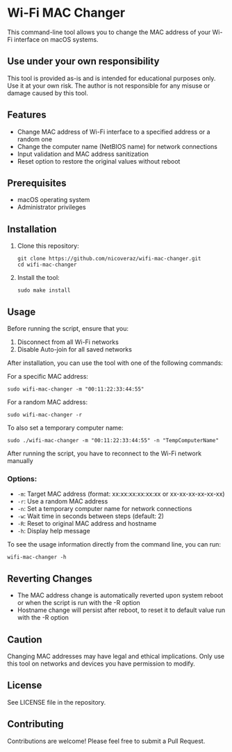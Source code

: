 # Wi-Fi MAC Changer

This command-line tool allows you to change the MAC address of your Wi-Fi interface on macOS systems.

## Use under your own responsibility

This tool is provided as-is and is intended for educational purposes only. Use it at your own risk. The author is not responsible for any misuse or damage caused by this tool.

## Features

- Change MAC address of Wi-Fi interface to a specified address or a random one
- Change the computer name (NetBIOS name) for network connections
- Input validation and MAC address sanitization
- Reset option to restore the original values without reboot

## Prerequisites

- macOS operating system
- Administrator privileges

## Installation

1. Clone this repository:
   ```
   git clone https://github.com/nicoveraz/wifi-mac-changer.git
   cd wifi-mac-changer
   ```

2. Install the tool:
   ```
   sudo make install
   ```

## Usage

Before running the script, ensure that you:
1. Disconnect from all Wi-Fi networks
2. Disable Auto-join for all saved networks

After installation, you can use the tool with one of the following commands:

For a specific MAC address:
```
sudo wifi-mac-changer -m "00:11:22:33:44:55"
```

For a random MAC address:
```
sudo wifi-mac-changer -r
```

To also set a temporary computer name:

```
sudo ./wifi-mac-changer -m "00:11:22:33:44:55" -n "TempComputerName"
```

After running the script, you have to reconnect to the Wi-Fi network manually

### Options:

- `-m`: Target MAC address (format: xx:xx:xx:xx:xx:xx or xx-xx-xx-xx-xx-xx)
- `-r`: Use a random MAC address
- `-n`: Set a temporary computer name for network connections
- `-w`: Wait time in seconds between steps (default: 2)
- `-R`: Reset to original MAC address and hostname
- `-h`: Display help message

To see the usage information directly from the command line, you can run:

```
wifi-mac-changer -h
```

## Reverting Changes

- The MAC address change is automatically reverted upon system reboot or when the script is run with the -R option
- Hostname change will persist after reboot, to reset it to default value run with the -R option

## Caution

Changing MAC addresses may have legal and ethical implications. Only use this tool on networks and devices you have permission to modify.

## License

See LICENSE file in the repository.

## Contributing

Contributions are welcome! Please feel free to submit a Pull Request.